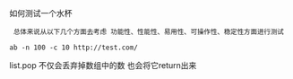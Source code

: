 如何测试一个水杯
```
 总体来说从以下几个方面去考虑 功能性、性能性、易用性、可操作性、稳定性方面进行测试
 ```
 ```
 ab -n 100 -c 10 http://test.com/
 ```

list.pop  不仅会丢弃掉数组中的数  也会将它return出来